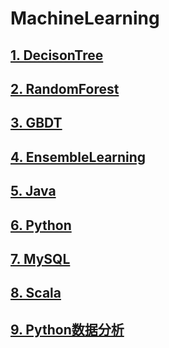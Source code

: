 # MachineLearning

## [1. DecisonTree](https://github.com/tygxy/MachineLearning/blob/master/DecisonTree.md)
## [2. RandomForest](https://github.com/tygxy/MachineLearning/blob/master/RandomForest.md)
## [3. GBDT](https://github.com/tygxy/MachineLearning/blob/master/GBDT.md)
## [4. EnsembleLearning](https://github.com/tygxy/MachineLearning/blob/master/EnsembleLearning.md)
## [5. Java](https://github.com/tygxy/MachineLearning/blob/master/Java.md)
## [6. Python](https://github.com/tygxy/MachineLearning/blob/master/Python.md)
## [7. MySQL](https://github.com/tygxy/MachineLearning/blob/master/MySQL.md)
## [8. Scala](https://github.com/tygxy/MachineLearning/blob/master/Scala.md)
## [9. Python数据分析](https://github.com/tygxy/MachineLearning/blob/master/python_for_data_anaysis.md)
